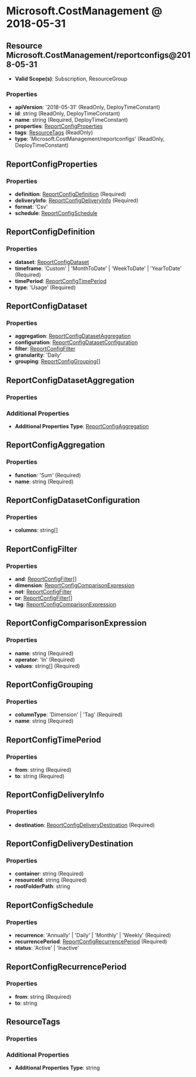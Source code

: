# Microsoft.CostManagement @ 2018-05-31

## Resource Microsoft.CostManagement/reportconfigs@2018-05-31
* **Valid Scope(s)**: Subscription, ResourceGroup
### Properties
* **apiVersion**: '2018-05-31' (ReadOnly, DeployTimeConstant)
* **id**: string (ReadOnly, DeployTimeConstant)
* **name**: string (Required, DeployTimeConstant)
* **properties**: [ReportConfigProperties](#reportconfigproperties)
* **tags**: [ResourceTags](#resourcetags) (ReadOnly)
* **type**: 'Microsoft.CostManagement/reportconfigs' (ReadOnly, DeployTimeConstant)

## ReportConfigProperties
### Properties
* **definition**: [ReportConfigDefinition](#reportconfigdefinition) (Required)
* **deliveryInfo**: [ReportConfigDeliveryInfo](#reportconfigdeliveryinfo) (Required)
* **format**: 'Csv'
* **schedule**: [ReportConfigSchedule](#reportconfigschedule)

## ReportConfigDefinition
### Properties
* **dataset**: [ReportConfigDataset](#reportconfigdataset)
* **timeframe**: 'Custom' | 'MonthToDate' | 'WeekToDate' | 'YearToDate' (Required)
* **timePeriod**: [ReportConfigTimePeriod](#reportconfigtimeperiod)
* **type**: 'Usage' (Required)

## ReportConfigDataset
### Properties
* **aggregation**: [ReportConfigDatasetAggregation](#reportconfigdatasetaggregation)
* **configuration**: [ReportConfigDatasetConfiguration](#reportconfigdatasetconfiguration)
* **filter**: [ReportConfigFilter](#reportconfigfilter)
* **granularity**: 'Daily'
* **grouping**: [ReportConfigGrouping](#reportconfiggrouping)[]

## ReportConfigDatasetAggregation
### Properties
### Additional Properties
* **Additional Properties Type**: [ReportConfigAggregation](#reportconfigaggregation)

## ReportConfigAggregation
### Properties
* **function**: 'Sum' (Required)
* **name**: string (Required)

## ReportConfigDatasetConfiguration
### Properties
* **columns**: string[]

## ReportConfigFilter
### Properties
* **and**: [ReportConfigFilter](#reportconfigfilter)[]
* **dimension**: [ReportConfigComparisonExpression](#reportconfigcomparisonexpression)
* **not**: [ReportConfigFilter](#reportconfigfilter)
* **or**: [ReportConfigFilter](#reportconfigfilter)[]
* **tag**: [ReportConfigComparisonExpression](#reportconfigcomparisonexpression)

## ReportConfigComparisonExpression
### Properties
* **name**: string (Required)
* **operator**: 'In' (Required)
* **values**: string[] (Required)

## ReportConfigGrouping
### Properties
* **columnType**: 'Dimension' | 'Tag' (Required)
* **name**: string (Required)

## ReportConfigTimePeriod
### Properties
* **from**: string (Required)
* **to**: string (Required)

## ReportConfigDeliveryInfo
### Properties
* **destination**: [ReportConfigDeliveryDestination](#reportconfigdeliverydestination) (Required)

## ReportConfigDeliveryDestination
### Properties
* **container**: string (Required)
* **resourceId**: string (Required)
* **rootFolderPath**: string

## ReportConfigSchedule
### Properties
* **recurrence**: 'Annually' | 'Daily' | 'Monthly' | 'Weekly' (Required)
* **recurrencePeriod**: [ReportConfigRecurrencePeriod](#reportconfigrecurrenceperiod) (Required)
* **status**: 'Active' | 'Inactive'

## ReportConfigRecurrencePeriod
### Properties
* **from**: string (Required)
* **to**: string

## ResourceTags
### Properties
### Additional Properties
* **Additional Properties Type**: string


